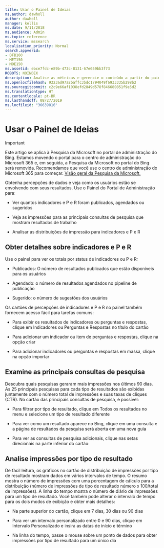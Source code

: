 ```yaml
---
title: Usar o Painel de Ideias
ms.author: dawholl
author: dawholl
manager: kellis
ms.date: 9/11/2018
ms.audience: Admin
ms.topic: reference
ms.service: mssearch
localization_priority: Normal
search.appverid:
- BFB160
- MET150
- MOE150
ms.assetid: ebce7fdc-e89b-473c-8131-67e659bb3f73
ROBOTS: NOINDEX
description: Analise as métricas e gerencie o conteúdo a partir do painel de controle fácil de usar no portal de administração da Pesquisa da Microsoft
ms.openlocfilehash: 9323ad97a2baffc3bdc1794049f6933335b298b2
ms.sourcegitcommit: c2c9e66af1038efd2849d578f846680851f9e5d2
ms.translationtype: HT
ms.contentlocale: pt-BR
ms.lasthandoff: 08/27/2019
ms.locfileid: "36639816"
---
```

# <a name="use-the-insights-dashboard"></a>Usar o Painel de Ideias

> [!IMPORTANT]
> Este artigo se aplica à Pesquisa da Microsoft no portal de administração do Bing. Estamos movendo o portal para o centro de administração do Microsoft 365 e, em seguida, a Pesquisa da Microsoft no portal do Bing será removida. Recomendamos que você use o centro de administração do Microsoft 365 para começar. [Visão geral da Pesquisa da Microsoft.](overview-microsoft-search.md)
    
Obtenha percepções de dados e veja como os usuários estão se envolvendo com seus resultados. Use o Painel do Portal de Administração para:
  
- Ver quantos indicadores e P e R foram publicados, agendados ou sugeridos
    
- Veja as impressões para as principais consultas de pesquisa que mostram resultados de trabalho
    
- Analisar as distribuições de impressão para indicadores e P e R
    
## <a name="get-details-about-bookmarks-and-qas"></a>Obter detalhes sobre indicadores e P e R

Use o painel para ver os totais por status de indicadores ou P e R:
  
- Publicados: O número de resultados publicados que estão disponíveis para os usuários
    
- Agendado: o número de resultados agendados no pipeline de publicação
    
- Sugerido: o número de sugestões dos usuários
    
Os cartões de percepções de indicadores e P e R no painel também fornecem acesso fácil para tarefas comuns:
  
- Para exibir os resultados de indicadores ou perguntas e respostas, clique em Indicadores ou Perguntas e Respostas no título do cartão
    
- Para adicionar um indicador ou item de perguntas e respostas, clique na opção criar
    
- Para adicionar indicadores ou perguntas e respostas em massa, clique na opção importar
    
## <a name="review-top-search-queries"></a>Examine as principais consultas de pesquisa

Descubra quais pesquisas geraram mais impressões nos últimos 90 dias. As 25 principais pesquisas para cada tipo de resultados são exibidas juntamente com o número total de impressões e suas taxas de cliques (CTR). No cartão das principais consultas de pesquisa, é possível:
  
- Para filtrar por tipo de resultado, clique em Todos os resultados no menu e selecione um tipo de resultado diferente
    
- Para ver como um resultado aparece no Bing, clique em uma consulta e a página de resultados da pesquisa será aberta em uma nova guia
    
- Para ver as consultas de pesquisa adicionais, clique nas setas direcionais na parte inferior do cartão
    
## <a name="analyze-impressions-by-result-type"></a>Analise impressões por tipo de resultado

De fácil leitura, os gráficos no cartão de distribuição de impressões por tipo de resultado mostram dados em vários intervalos de tempo. O resumo mostra o número de impressões com uma porcentagem de cálculo para a distribuição (número de impressões de tipo de resultado número x 100/total de impressões). A linha do tempo mostra o número de diário de impressões para um tipo de resultado. Você também pode alterar o intervalo de tempo para os dois modos de exibição e obter mais detalhes:
  
- Na parte superior do cartão, clique em 7 dias, 30 dias ou 90 dias
    
- Para ver um intervalo personalizado entre 0 e 90 dias, clique em Intervalo Personalizado e insira as datas de início e término
    
- Na linha do tempo, passe o mouse sobre um ponto de dados para obter impressões por tipo de resultado para um único dia

  

